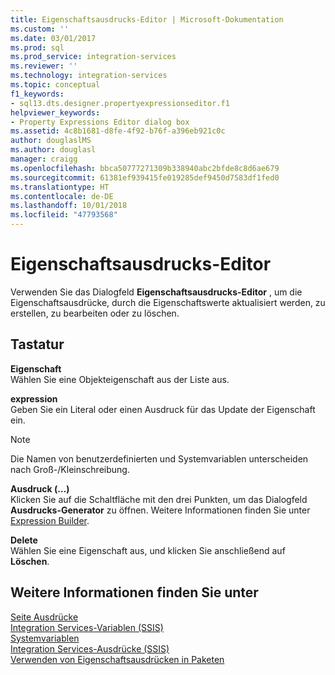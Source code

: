 ```yaml
---
title: Eigenschaftsausdrucks-Editor | Microsoft-Dokumentation
ms.custom: ''
ms.date: 03/01/2017
ms.prod: sql
ms.prod_service: integration-services
ms.reviewer: ''
ms.technology: integration-services
ms.topic: conceptual
f1_keywords:
- sql13.dts.designer.propertyexpressionseditor.f1
helpviewer_keywords:
- Property Expressions Editor dialog box
ms.assetid: 4c8b1681-d8fe-4f92-b76f-a396eb921c0c
author: douglaslMS
ms.author: douglasl
manager: craigg
ms.openlocfilehash: bbca50777271309b338940abc2bfde8c8d6ae679
ms.sourcegitcommit: 61381ef939415fe019285def9450d7583df1fed0
ms.translationtype: HT
ms.contentlocale: de-DE
ms.lasthandoff: 10/01/2018
ms.locfileid: "47793568"
---
```

# <a name="property-expressions-editor"></a>Eigenschaftsausdrucks-Editor
  Verwenden Sie das Dialogfeld **Eigenschaftsausdrucks-Editor** , um die Eigenschaftsausdrücke, durch die Eigenschaftswerte aktualisiert werden, zu erstellen, zu bearbeiten oder zu löschen.  
  
## <a name="options"></a>Tastatur  
 **Eigenschaft**  
 Wählen Sie eine Objekteigenschaft aus der Liste aus.  
  
 **expression**  
 Geben Sie ein Literal oder einen Ausdruck für das Update der Eigenschaft ein.  
  
> [!NOTE]  
>  Die Namen von benutzerdefinierten und Systemvariablen unterscheiden nach Groß-/Kleinschreibung.  
  
 **Ausdruck (…)**  
 Klicken Sie auf die Schaltfläche mit den drei Punkten, um das Dialogfeld **Ausdrucks-Generator** zu öffnen. Weitere Informationen finden Sie unter [Expression Builder](../../integration-services/expressions/expression-builder.md).  
  
 **Delete**  
 Wählen Sie eine Eigenschaft aus, und klicken Sie anschließend auf **Löschen**.  
  
## <a name="see-also"></a>Weitere Informationen finden Sie unter  
 [Seite Ausdrücke](../../integration-services/expressions/expressions-page.md)   
 [Integration Services-Variablen &#40;SSIS&#41;](../../integration-services/integration-services-ssis-variables.md)   
 [Systemvariablen](../../integration-services/system-variables.md)   
 [Integration Services-Ausdrücke &#40;SSIS&#41;](../../integration-services/expressions/integration-services-ssis-expressions.md)   
 [Verwenden von Eigenschaftsausdrücken in Paketen](../../integration-services/expressions/use-property-expressions-in-packages.md)  
  
  
